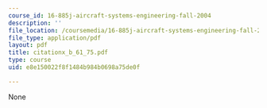 ```yaml
---
course_id: 16-885j-aircraft-systems-engineering-fall-2004
description: ''
file_location: /coursemedia/16-885j-aircraft-systems-engineering-fall-2004/e8e150022f8f1484b984b0698a75de0f_citationx_b_61_75.pdf
file_type: application/pdf
layout: pdf
title: citationx_b_61_75.pdf
type: course
uid: e8e150022f8f1484b984b0698a75de0f

---
```

None